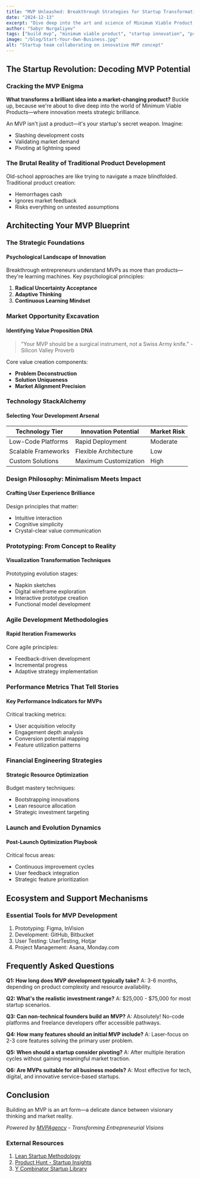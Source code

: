 ```yaml
---
title: "MVP Unleashed: Breakthrough Strategies for Startup Transformation"
date: "2024-12-13"
excerpt: "Dive deep into the art and science of Minimum Viable Product development, transforming raw startup ideas into market-ready innovations."
author: "Sabyr Nurgaliyev"
tags: ["build mvp", "minimum viable product", "startup innovation", "product development"]
image: "/blog/Start-Your-Own-Business.jpg"
alt: "Startup team collaborating on innovative MVP concept"
---
```


## The Startup Revolution: Decoding MVP Potential

### Cracking the MVP Enigma

**What transforms a brilliant idea into a market-changing product?** Buckle up, because we're about to dive deep into the world of Minimum Viable Products—where innovation meets strategic brilliance.

An MVP isn't just a product—it's your startup's secret weapon. Imagine:
- Slashing development costs
- Validating market demand
- Pivoting at lightning speed

### The Brutal Reality of Traditional Product Development

Old-school approaches are like trying to navigate a maze blindfolded. Traditional product creation:
- Hemorrhages cash
- Ignores market feedback
- Risks everything on untested assumptions

## Architecting Your MVP Blueprint

### The Strategic Foundations

#### Psychological Landscape of Innovation

Breakthrough entrepreneurs understand MVPs as more than products—they're learning machines. Key psychological principles:
1. **Radical Uncertainty Acceptance**
2. **Adaptive Thinking**
3. **Continuous Learning Mindset**

### Market Opportunity Excavation

#### Identifying Value Proposition DNA

> "Your MVP should be a surgical instrument, not a Swiss Army knife." - Silicon Valley Proverb

Core value creation components:
- **Problem Deconstruction**
- **Solution Uniqueness**
- **Market Alignment Precision**

### Technology StackAlchemy

#### Selecting Your Development Arsenal

| Technology Tier | Innovation Potential | Market Risk |
|----------------|----------------------|-------------|
| Low-Code Platforms | Rapid Deployment | Moderate |
| Scalable Frameworks | Flexible Architecture | Low |
| Custom Solutions | Maximum Customization | High |

### Design Philosophy: Minimalism Meets Impact

#### Crafting User Experience Brilliance

Design principles that matter:
- Intuitive interaction
- Cognitive simplicity
- Crystal-clear value communication

### Prototyping: From Concept to Reality

#### Visualization Transformation Techniques

Prototyping evolution stages:
- Napkin sketches
- Digital wireframe exploration
- Interactive prototype creation
- Functional model development

### Agile Development Methodologies

#### Rapid Iteration Frameworks

Core agile principles:
- Feedback-driven development
- Incremental progress
- Adaptive strategy implementation

### Performance Metrics That Tell Stories

#### Key Performance Indicators for MVPs

Critical tracking metrics:
- User acquisition velocity
- Engagement depth analysis
- Conversion potential mapping
- Feature utilization patterns

### Financial Engineering Strategies

#### Strategic Resource Optimization

Budget mastery techniques:
- Bootstrapping innovations
- Lean resource allocation
- Strategic investment targeting

### Launch and Evolution Dynamics

#### Post-Launch Optimization Playbook

Critical focus areas:
- Continuous improvement cycles
- User feedback integration
- Strategic feature prioritization

## Ecosystem and Support Mechanisms

### Essential Tools for MVP Development

1. Prototyping: Figma, InVision
2. Development: GitHub, Bitbucket
3. User Testing: UserTesting, Hotjar
4. Project Management: Asana, Monday.com

## Frequently Asked Questions

**Q1: How long does MVP development typically take?**
A: 3-6 months, depending on product complexity and resource availability.

**Q2: What's the realistic investment range?**
A: $25,000 - $75,000 for most startup scenarios.

**Q3: Can non-technical founders build an MVP?**
A: Absolutely! No-code platforms and freelance developers offer accessible pathways.

**Q4: How many features should an initial MVP include?**
A: Laser-focus on 2-3 core features solving the primary user problem.

**Q5: When should a startup consider pivoting?**
A: After multiple iteration cycles without gaining meaningful market traction.

**Q6: Are MVPs suitable for all business models?**
A: Most effective for tech, digital, and innovative service-based startups.

## Conclusion

Building an MVP is an art form—a delicate dance between visionary thinking and market reality.

*Powered by [MVPAgency](https://mvpagency.org) - Transforming Entrepreneurial Visions*

### External Resources
1. [Lean Startup Methodology](https://theleanstartup.com/)
2. [Product Hunt - Startup Insights](https://www.producthunt.com/)
3. [Y Combinator Startup Library](https://www.ycombinator.com/library)